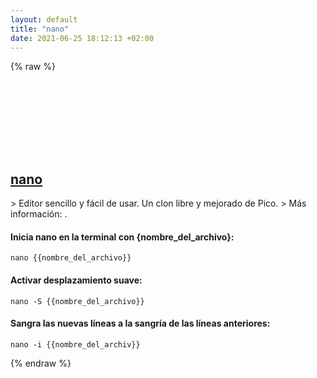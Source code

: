 ```yaml
---
layout: default
title: "nano"
date: 2021-06-25 18:12:13 +02:00
---
```

{% raw %}
<h2 id="nano">
  <a href="/es/common/nano.html">nano</a> <a href="#nano"><svg class="icon">
    <use href="/assets/images/unicode_sprite.svg#link" />
  </svg></a>
</h2>
> Editor sencillo y fácil de usar. Un clon libre y mejorado de Pico.
> Más información: <https://nano-editor.org>.

#### Inicia nano en la terminal con {nombre_del_archivo}:
```shell
nano {{nombre_del_archivo}}
```
#### Activar desplazamiento suave:
```shell
nano -S {{nombre_del_archivo}}
```
#### Sangra las nuevas líneas a la sangría de las líneas anteriores:
```shell
nano -i {{nombre_del_archiv}}
```
{% endraw %}